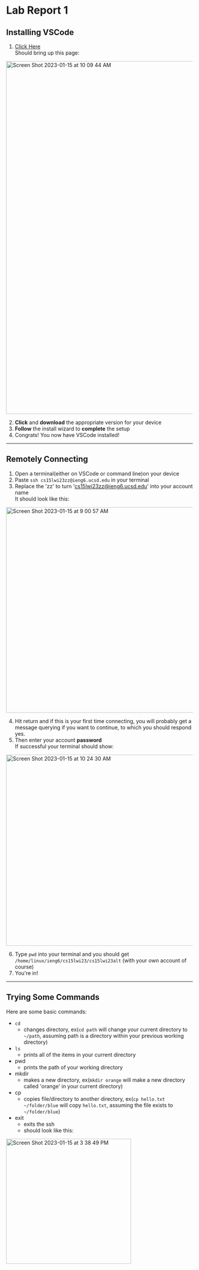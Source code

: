 # Lab Report 1

## Installing VSCode
1. [Click Here](https://code.visualstudio.com/download) <br /> Should bring up this page:
<img width="951" alt="Screen Shot 2023-01-15 at 10 09 44 AM" src="https://user-images.githubusercontent.com/97646090/212559028-47ae8b4a-fce4-405c-bfbc-352b20e9d31b.png">

2. **Click** and **download** the appropriate version for your device
3. **Follow** the install wizard to **complete** the setup
4. Congrats! You now have VSCode installed!

---
## Remotely Connecting
1. Open a terminal(either on VSCode or command line)on your device
2. Paste `ssh cs15lwi23zz@ieng6.ucsd.edu` in your terminal
3. Replace the 'zz' to turn 'cs15lwi23zz@ieng6.ucsd.edu' into your account name 
<br /> It should look like this: <br />
<img width="554" alt="Screen Shot 2023-01-15 at 9 00 57 AM" src="https://user-images.githubusercontent.com/97646090/212559594-5b999057-e74d-45d1-8524-2a5b1f1a7f1c.png">

4. Hit return and if this is your first time connecting, you will probably get a message querying if you want to continue, to which you should respond yes.
5. Then enter your account **password** <br />
If successful your terminal should show: <br />
<img width="515" alt="Screen Shot 2023-01-15 at 10 24 30 AM" src="https://user-images.githubusercontent.com/97646090/212559756-8ced1a35-d4fd-4f88-ad7d-bf426e5ac454.png">

6. Type `pwd` into your terminal and you should get `/home/linux/ieng6/cs15lwi23/cs15lwi23alt` (with your own account of course)
7. You're in!

---
## Trying Some Commands
Here are some basic commands:
* `cd` 
  - changes directory, ex(`cd path` will change your current directory to `~/path`, assuming path is a directory within your previous working directory)
* `ls`
  - prints all of the items in your current directory
* pwd
  - prints the path of your working directory
* mkdir
  - makes a new directory, ex(`mkdir orange` will make a new directory called 'orange' in your current directory)
* cp
  - copies file/directory to another directory, ex(`cp hello.txt ~/folder/blue` will copy `hello.txt`, assuming the file exists to `~/folder/blue`)
* exit
  - exits the ssh
  - should look like this: <br />
<img width="337" alt="Screen Shot 2023-01-15 at 3 38 49 PM" src="https://user-images.githubusercontent.com/97646090/212573804-aa55f883-98ff-43a6-b95d-3a5066eea431.png">

